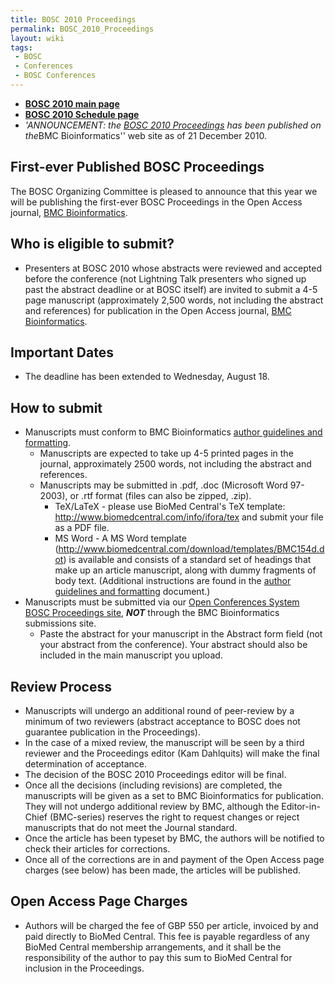 ```yaml
---
title: BOSC 2010 Proceedings
permalink: BOSC_2010_Proceedings
layout: wiki
tags:
 - BOSC
 - Conferences
 - BOSC Conferences
---
```


- **[ BOSC 2010 main page](BOSC_2010 "wikilink")**
- **[ BOSC 2010 Schedule page](BOSC_2010_Schedule "wikilink")**
- *'ANNOUNCEMENT: the [BOSC 2010
  Proceedings](http://www.biomedcentral.com/1471-2105/11?issue=S12) has
  been published on the*BMC Bioinformatics'' web site as of 21 December
  2010.

## First-ever Published BOSC Proceedings

The BOSC Organizing Committee is pleased to announce that this year we
will be publishing the first-ever BOSC Proceedings in the Open Access
journal, [BMC
Bioinformatics](http://www.biomedcentral.com/bmcbioinformatics/).

## Who is eligible to submit?

- Presenters at BOSC 2010 whose abstracts were reviewed and accepted
  before the conference (not Lightning Talk presenters who signed up
  past the abstract deadline or at BOSC itself) are invited to submit a
  4-5 page manuscript (approximately 2,500 words, not including the
  abstract and references) for publication in the Open Access journal,
  [BMC Bioinformatics](http://www.biomedcentral.com/bmcbioinformatics/).

## Important Dates

- The deadline has been extended to Wednesday, August 18.

## How to submit

- Manuscripts must conform to BMC Bioinformatics [ author guidelines and
  formatting](/wiki/Instructions_for_authors_-_BMC_-_Appendix_A.pdf "wikilink").
  - Manuscripts are expected to take up 4-5 printed pages in the
    journal, approximately 2500 words, not including the abstract and
    references.
  - Manuscripts may be submitted in .pdf, .doc (Microsoft Word 97-2003),
    or .rtf format (files can also be zipped, .zip).
    - TeX/LaTeX - please use BioMed Central's TeX template:
      <http://www.biomedcentral.com/info/ifora/tex> and submit your file
      as a PDF file.
    - MS Word - A MS Word template
      (http://www.biomedcentral.com/download/templates/BMC154d.dot) is
      available and consists of a standard set of headings that make up
      an article manuscript, along with dummy fragments of body text.
      (Additional instructions are found in the [ author guidelines and
      formatting](/wiki/Instructions_for_authors_-_BMC_-_Appendix_A.pdf "wikilink")
      document.)
- Manuscripts must be submitted via our [Open Conferences System BOSC
  Proceedings
  site](http://events.open-bio.org/BOSC2010-Proceedings/openconf.php),
  ***NOT*** through the BMC Bioinformatics submissions site.
  - Paste the abstract for your manuscript in the Abstract form field
    (not your abstract from the conference). Your abstract should also
    be included in the main manuscript you upload.

## Review Process

- Manuscripts will undergo an additional round of peer-review by a
  minimum of two reviewers (abstract acceptance to BOSC does not
  guarantee publication in the Proceedings).
- In the case of a mixed review, the manuscript will be seen by a third
  reviewer and the Proceedings editor (Kam Dahlquits) will make the
  final determination of acceptance.
- The decision of the BOSC 2010 Proceedings editor will be final.
- Once all the decisions (including revisions) are completed, the
  manuscripts will be given as a set to BMC Bioinformatics for
  publication. They will not undergo additional review by BMC, although
  the Editor-in-Chief (BMC-series) reserves the right to request changes
  or reject manuscripts that do not meet the Journal standard.
- Once the article has been typeset by BMC, the authors will be notified
  to check their articles for corrections.
- Once all of the corrections are in and payment of the Open Access page
  charges (see below) has been made, the articles will be published.

## Open Access Page Charges

- Authors will be charged the fee of GBP 550 per article, invoiced by
  and paid directly to BioMed Central. This fee is payable regardless of
  any BioMed Central membership arrangements, and it shall be the
  responsibility of the author to pay this sum to BioMed Central for
  inclusion in the Proceedings.
